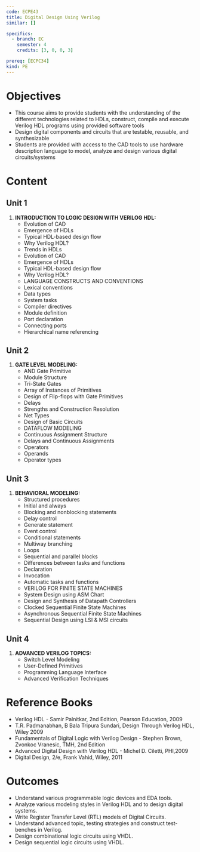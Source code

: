 ```yaml
---
code: ECPE43
title: Digital Design Using Verilog
similar: []

specifics:
  - branch: EC
    semester: 4
    credits: [3, 0, 0, 3]

prereq: [ECPC34]
kind: PE
---
```


# Objectives

- This course aims to provide students with the understanding of the different technologies related to HDLs, construct, compile and execute Verilog HDL programs using provided software tools
- Design digital components and circuits that are testable, reusable, and synthesizable
- Students are provided with access to the CAD tools to use hardware description language to model, analyze and design various digital circuits/systems

# Content

## Unit 1

1. **INTRODUCTION TO LOGIC DESIGN WITH VERILOG HDL:**
   - Evolution of CAD
   - Emergence of HDLs
   - Typical HDL-based design flow
   - Why Verilog HDL?
   - Trends in HDLs
   - Evolution of CAD
   - Emergence of HDLs
   - Typical HDL-based design flow
   - Why Verilog HDL?
   - LANGUAGE CONSTRUCTS AND CONVENTIONS
   - Lexical conventions
   - Data types
   - System tasks
   - Compiler directives
   - Module definition
   - Port declaration
   - Connecting ports
   - Hierarchical name referencing

## Unit 2

1. **GATE LEVEL MODELING:**
   - AND Gate Primitive
   - Module Structure
   - Tri-State Gates
   - Array of Instances of Primitives
   - Design of Flip-flops with Gate Primitives
   - Delays
   - Strengths and Construction Resolution
   - Net Types
   - Design of Basic Circuits
   - DATAFLOW MODELING
   - Continuous Assignment Structure
   - Delays and Continuous Assignments
   - Operators
   - Operands
   - Operator types

## Unit 3

1. **BEHAVIORAL MODELING:**
   - Structured procedures
   - Initial and always
   - Blocking and nonblocking statements
   - Delay control
   - Generate statement
   - Event control
   - Conditional statements
   - Multiway branching
   - Loops
   - Sequential and parallel blocks
   - Differences between tasks and functions
   - Declaration
   - Invocation
   - Automatic tasks and functions
   - VERILOG FOR FINITE STATE MACHINES
   - System Design using ASM Chart
   - Design and Synthesis of Datapath Controllers
   - Clocked Sequential Finite State Machines
   - Asynchronous Sequential Finite State Machines
   - Sequential Design using LSI & MSI circuits

## Unit 4

1. **ADVANCED VERILOG TOPICS:**
   - Switch Level Modeling
   - User-Defined Primitives
   - Programming Language Interface
   - Advanced Verification Techniques

# Reference Books

- Verilog HDL - Samir Palnitkar, 2nd Edition, Pearson Education, 2009
- T.R. Padmanabhan, B Bala Tripura Sundari, Design Through Verilog HDL, Wiley 2009
- Fundamentals of Digital Logic with Verilog Design - Stephen Brown, Zvonkoc Vranesic, TMH, 2nd Edition
- Advanced Digital Design with Verilog HDL - Michel D. Ciletti, PHI,2009
- Digital Design, 2/e, Frank Vahid, Wiley, 2011

# Outcomes

- Understand various programmable logic devices and EDA tools.
- Analyze various modeling styles in Verilog HDL and to design digital systems.
- Write Register Transfer Level (RTL) models of Digital Circuits.
- Understand advanced topic, testing strategies and construct test-benches in Verilog.
- Design combinational logic circuits using VHDL.
- Design sequential logic circuits using VHDL.
